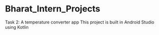 # Bharat_Intern_Projects
Task 2: A temperature converter app
This project is built in Android Studio using Kotlin
